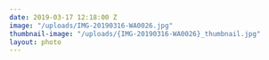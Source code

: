 ```yaml
---
date: 2019-03-17 12:18:00 Z
image: "/uploads/IMG-20190316-WA0026.jpg"
thumbnail-image: "/uploads/{IMG-20190316-WA0026}_thumbnail.jpg"
layout: photo
---
```

